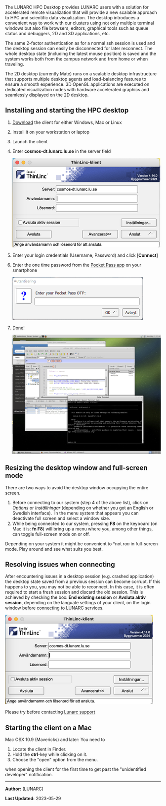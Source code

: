 The LUNARC HPC Desktop provides LUNARC users with a solution for accelerated remote visualization that will provide a new scalable approach to HPC and scientific data visualization. The desktop introduces a convenient way to work with our clusters using not only multiple terminal windows but also file browsers, editors, graphical tools such as queue status and debuggers, 2D and 3D applications, etc.

The same 2-factor authentication as for a normal ssh session is used and the desktop session can easily be disconnected for later reconnect. The whole desktop state (including the latest mouse position) is saved and the system works both from the campus network and from home or when traveling.

The 2D desktop (currently Mate) runs on a scalable desktop infrastructure that supports multiple desktop agents and load-balancing features to ensure a smooth experience. 3D OpenGL applications are executed on dedicated visualization nodes with hardware accelerated graphics and seamlessly displayed on the 2D desktop.

## Installing and starting the HPC desktop

 1. [Download](https://www.cendio.com/thinlinc/download "Download") the client for either Windows, Mac or Linux 
 1. Install it on your workstation or laptop
 1. Launch the client
 1. Enter **cosmos-dt.lunarc.lu.se** in the server field 
 
    ![login window](../images/desktopLogin.png "Desktop login window")
 
 1. Enter your login credentials (Username, Password) and click [**Connect**]
 1. Enter the one time password from the [Pocket Pass app](authenticator_howto.md) on your smartphone
 
    ![otp input screen](../images/desktopOTP.png "OTP input screen")
 
 1. Done!

    ![sample screen](../images/desktopSampleScreen.png "Desktop sample screen")


## Resizing the desktop window and full-screen mode

There are two ways to avoid the desktop window occupying the entire screen. 

 1. Before connecting to our system (step 4 of the above list), click on *Options* or *Inställningar* (depending on whether you got an English or Swedish interface).  In the menu system that appears you can deactivate full screen and select a window size.  
 2. While being connected to our system, pressing **F8** on the keyboard (on Mac it is: **fn F8**) will bring up a menu where you, among other things, can toggle full-screen mode on or off. 

Depending on your system it might be convenient to *not _run_ in full-screen mode. Play around and see what suits you best.

## Resolving issues when connecting

After encountering issues in a desktop session (e.g. crashed application) the desktop state saved from a previous session can become corrupt. If this happens to you, you may not be able to reconnect. In this case, it is often required to start a fresh session and discard the old session.  This is achieved by checking the box: **End existing session** or **Avsluta aktiv session**, depending on the languate settings of your client, on the login window before connecting to LUNARC services.

![login window](../images/desktopLogin.png "Desktop login window")

Please try before contacting [Lunarc support](http://www.lunarc.lu.se/support/support_form "LUNARC support form")

## Starting the client on a Mac

Mac OSX 10.9 (Mavericks) and later: You need to

 1. Locate the client in Finder.
 2. Hold the **ctrl**-key while clicking on it.
 3. Choose the "open" option from the menu.

when opening the client for the first time to get past the "unidentified developer" notification.

---

**Author:**
(LUNARC)

**Last Updated:**
2023-05-29